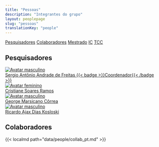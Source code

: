 ```yaml
---
title: "Pessoas"
description: "Integrantes do grupo"
layout: peoplepage
slug: "pessoas"
translationKey: "people"
---
```


<div class="flex flex-wrap gap-2 mb-6">
  <a href="#pesquisadores" class="px-3 py-1 rounded-full text-sm bg-neutral-200 hover:bg-neutral-300 dark:bg-neutral-700 dark:hover:bg-neutral-600">Pesquisadores</a>
  <a href="#colaboradores" class="px-3 py-1 rounded-full text-sm bg-neutral-200 hover:bg-neutral-300 dark:bg-neutral-700 dark:hover:bg-neutral-600">Colaboradores</a>
  <a href="#mestrado" class="px-3 py-1 rounded-full text-sm bg-neutral-200 hover:bg-neutral-300 dark:bg-neutral-700 dark:hover:bg-neutral-600">Mestrado</a>
  <a href="#ic" class="px-3 py-1 rounded-full text-sm bg-neutral-200 hover:bg-neutral-300 dark:bg-neutral-700 dark:hoverbg-neutral-600">IC</a>
  <a href="#tcc" class="px-3 py-1 rounded-full text-sm bg-neutral-200 hover:bg-neutral-300 dark:bg-neutral-700 dark:hover:bg-neutral-600">TCC</a>
  </div>

<h2 id="pesquisadores">Pesquisadores</h2>

<div class="grid gap-4 grid-cols-2 md:grid-cols-4 lg:grid-cols-4 xl:grid-cols-4 2xl:grid-cols-4">
  <a href="https://cedis.unb.br/pt/people/sergio_freitas/" class="flex flex-col overflow-hidden rounded-lg shadow-lg bg-neutral-50 dark:bg-neutral-900 transition-transform border border-transparent hover:border-primary-300 hover:shadow-xl hover:scale-[1.01]">
    <img src="/img/avatar-m.svg" alt="Avatar masculino" loading="lazy" class="object-contain bg-neutral-200 dark:bg-neutral-800 p-6 h-40 w-full">
    <div class="p-3 text-center font-semibold min-h-12 flex items-center justify-center">Sergio Antônio Andrade de Freitas {{< badge >}}Coordenador{{< /badge >}}</div>
  </a>
  <a href="https://cedis.unb.br/pt/people/cristiane_ramos/" class="flex flex-col overflow-hidden rounded-lg shadow-lg bg-neutral-50 dark:bg-neutral-900 transition-transform border border-transparent hover:border-primary-300 hover:shadow-xl hover:scale-[1.01]">
    <img src="/img/avatar-f.svg" alt="Avatar feminino" loading="lazy" class="object-contain bg-neutral-200 dark:bg-neutral-800 p-6 h-40 w-full">
    <div class="p-3 text-center font-semibold min-h-12 flex items-center justify-center">Cristiane Soares Ramos</div>
  </a>
  <a href="https://cedis.unb.br/pt/people/george_marsicano/" class="flex flex-col overflow-hidden rounded-lg shadow-lg bg-neutral-50 dark:bg-neutral-900 transition-transform border border-transparent hover:border-primary-300 hover:shadow-xl hover:scale-[1.01]">
    <img src="/img/avatar-m.svg" alt="Avatar masculino" loading="lazy" class="object-contain bg-neutral-200 dark:bg-neutral-800 p-6 h-40 w-full">
    <div class="p-3 text-center font-semibold min-h-12 flex items-center justify-center">George Marsicano Côrrea</div>
  </a>
  <a href="https://cedis.unb.br/pt/people/ricardo_ajax/" class="flex flex-col overflow-hidden rounded-lg shadow-lg bg-neutral-50 dark:bg-neutral-900 transition-transform border border-transparent hover:border-primary-300 hover:shadow-xl hover:scale-[1.01]">
    <img src="/img/avatar-m.svg" alt="Avatar masculino" loading="lazy" class="object-contain bg-neutral-200 dark:bg-neutral-800 p-6 h-40 w-full">
    <div class="p-3 text-center font-semibold min-h-12 flex items-center justify-center">Ricardo Ajax Dias Kosloski</div>
  </a>
</div>

<h2 id="colaboradores">Colaboradores</h2>

{{< localmd path="data/people/collab_pt.md" >}}
